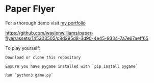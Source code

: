# Paper Flyer

For a thorough demo visit [my portfolio](https://waylonwilliams.notion.site/Paper-Flyer-3fb9049e7e4744e894c3cd4a717020a1?pvs=4)

https://github.com/waylonwilliams/paper-flyer/assets/145303505/c8d395d8-3d90-4e45-9334-7a7e67aeff65

To play yourself:

    Download or clone this repository

    Ensure you have pygame installed with `pip install pygame`

    Run `python3 game.py`

